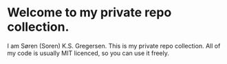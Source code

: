 # Welcome to my private repo collection.

I am Søren (Soren) K.S. Gregersen. This is my private repo collection. All of my code is usually MIT licenced, so you can use it freely.
